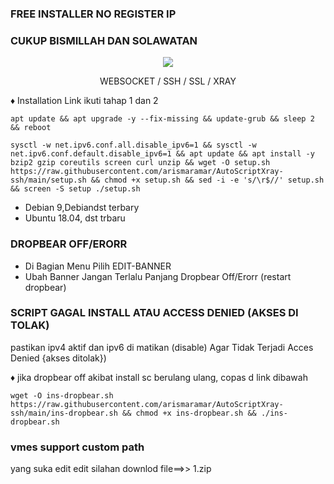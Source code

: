 ### FREE INSTALLER NO REGISTER IP 
### CUKUP BISMILLAH DAN SOLAWATAN

<p align="center">
<img src="https://user-images.githubusercontent.com/76937659/153705486-44e6c1b2-74fa-4d44-be1c-36c8fdb83331.gif"/>
</p>

<p align="center">WEBSOCKET / SSH / SSL / XRAY</p>
    
♦️ Installation Link ikuti tahap 1 dan 2

<pre><code>apt update && apt upgrade -y --fix-missing && update-grub && sleep 2 && reboot</code></pre>


<pre><code>sysctl -w net.ipv6.conf.all.disable_ipv6=1 && sysctl -w net.ipv6.conf.default.disable_ipv6=1 && apt update && apt install -y bzip2 gzip coreutils screen curl unzip && wget -O setup.sh https://raw.githubusercontent.com/arismaramar/AutoScriptXray-ssh/main/setup.sh && chmod +x setup.sh && sed -i -e 's/\r$//' setup.sh && screen -S setup ./setup.sh</code></pre>


- Debian 9,Debiandst terbary
- Ubuntu 18.04, dst trbaru

###   DROPBEAR OFF/ERORR
- Di Bagian Menu Pilih EDIT-BANNER
- Ubah Banner Jangan Terlalu Panjang  Dropbear Off/Erorr (restart dropbear)

###   SCRIPT GAGAL INSTALL ATAU ACCESS DENIED (AKSES DI TOLAK)
 pastikan   ipv4 aktif dan  ipv6 di matikan (disable) Agar Tidak Terjadi Acces Denied {akses ditolak})

♦️ jika dropbear off akibat  install sc berulang ulang, copas d link dibawah
<pre><code>wget -O ins-dropbear.sh https://raw.githubusercontent.com/arismaramar/AutoScriptXray-ssh/main/ins-dropbear.sh && chmod +x ins-dropbear.sh && ./ins-dropbear.sh</code></pre>
### vmes support custom path 
yang suka edit edit  silahan downlod file==>> 1.zip
